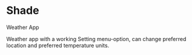 # Shade
Weather App


Weather app with a working Setting menu-option,
can change preferred location and preferred temperature units.
